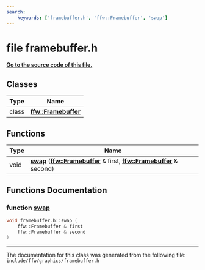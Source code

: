 ```yaml
---
search:
    keywords: ['framebuffer.h', 'ffw::Framebuffer', 'swap']
---
```


# file framebuffer.h

**[Go to the source code of this file.](framebuffer_8h_source.md)**
## Classes

|Type|Name|
|-----|-----|
|class|[**ffw::Framebuffer**](classffw_1_1_framebuffer.md)|


## Functions

|Type|Name|
|-----|-----|
|void|[**swap**](framebuffer_8h.md#1a7ead4f9692aacf4889ecb69492ce8499) (**[ffw::Framebuffer](classffw_1_1_framebuffer.md)** & first, **[ffw::Framebuffer](classffw_1_1_framebuffer.md)** & second) |


## Functions Documentation

### function <a id="1a7ead4f9692aacf4889ecb69492ce8499" href="#1a7ead4f9692aacf4889ecb69492ce8499">swap</a>

```cpp
void framebuffer.h::swap (
    ffw::Framebuffer & first
    ffw::Framebuffer & second
)
```





----------------------------------------
The documentation for this class was generated from the following file: `include/ffw/graphics/framebuffer.h`
